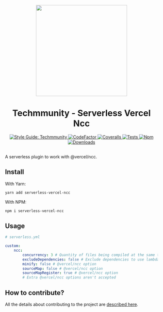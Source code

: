 <div align="center">

<img src="https://github.com/techmmunity/serverless-vercel-ncc/raw/master/resources/logo.jpg" width="300" height="300">

# Techmmunity - Serverless Vercel Ncc

<a href="https://github.com/techmmunity/eslint-config">
	<img src="https://img.shields.io/badge/style%20guide-Techmmunity-01d2ce?style=for-the-badge" alt="Style Guide: Techmmunity">
</a>
<a href="https://www.codefactor.io/repository/github/techmmunity/serverless-vercel-ncc">
	<img src="https://www.codefactor.io/repository/github/techmmunity/serverless-vercel-ncc/badge?style=for-the-badge" alt="CodeFactor">
</a>
<a href="https://coveralls.io/github/techmmunity/serverless-vercel-ncc?branch=master">
	<img src="https://img.shields.io/coveralls/github/techmmunity/serverless-vercel-ncc/master?style=for-the-badge" alt="Coveralls">
</a>
<a href="https://github.com/techmmunity/serverless-vercel-ncc/actions/workflows/coverage.yml">
	<img src="https://img.shields.io/github/workflow/status/techmmunity/serverless-vercel-ncc/tests?label=tests&logo=github&style=for-the-badge" alt="Tests">
</a>
<a href="https://www.npmjs.com/package/@techmmunity/serverless-vercel-ncc">
	<img src="https://img.shields.io/npm/v/@techmmunity/serverless-vercel-ncc.svg?color=CC3534&style=for-the-badge" alt="Npm">
</a>
<a href="https://www.npmjs.com/package/@techmmunity/serverless-vercel-ncc">
	<img src="https://img.shields.io/npm/dw/@techmmunity/serverless-vercel-ncc.svg?style=for-the-badge" alt="Downloads">
</a>

<br>
<br>

</div>

A serverless plugin to work with @vercel/ncc.

## Install

With Yarn:

```sh
yarn add serverless-vercel-ncc
```

With NPM:

```sh
npm i serverless-vercel-ncc
```

## Usage

```yml
# serverless.yml

custom:
	ncc:
		concurrency: 3 # Quantity of files being compiled at the same time
		excludeDependencies: false # Exclude dependencies to use lambda layers
		minify: false # @vercel/ncc option
		sourceMap: false # @vercel/ncc option
		sourceMapRegister: true # @vercel/ncc option
		# Extra @vercel/ncc options aren't accepted
```

## How to contribute?

All the details about contributing to the project are [described here](https://github.com/techmmunity/base-project-services/blob/master/CONTRIBUTING.md).
